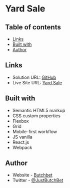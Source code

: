 # Yard Sale

## Table of contents

- [Links](#links)
- [Built with](#built-with)
- [Author](#author)

## Links
- Solution URL: [GitHub](https://github.com/ButchBet/Yard-Sale)
- Live Site URL: [Yard Sale](https://yardsalebutchbet.vercel.app/)

## Built with
- Semantic HTML5 markup
- CSS custom properties
- Flexbox
- Grid
- Mobile-first workflow
- JS vanilla
- React.js
- Webpack

## Author
- Website - [Butchbet](none)
- Twitter - [@JustButchBet](https://twitter.com/JustButchBet)
